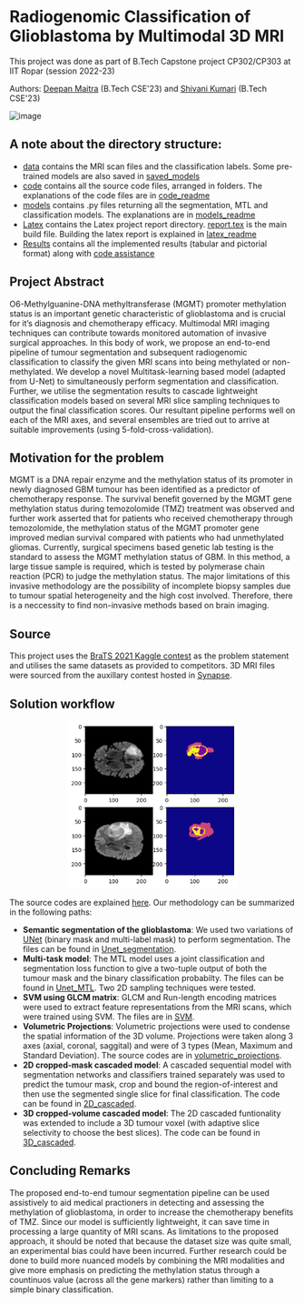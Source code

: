 # Radiogenomic Classification of Glioblastoma by Multimodal 3D MRI

This project was done as part of B.Tech Capstone project CP302/CP303 at IIT Ropar (session 2022-23)

Authors: [Deepan Maitra](https://www.linkedin.com/in/deepan-maitra-71810b1b4/) (B.Tech CSE'23) and [Shivani Kumari](https://www.linkedin.com/in/shivani-kumari-577392193/) (B.Tech CSE'23)

![image](https://user-images.githubusercontent.com/80473384/237059446-9f478666-d6b0-4ab4-9b78-8ec1082192ac.png)


## A note about the directory structure:
- [data](data) contains the MRI scan files and the classification labels. Some pre-trained models are also saved in [saved_models](data/saved_models)
- [code](code) contains all the source code files, arranged in folders. The explanations of the code files are in [code_readme](code/README.md)
- [models](models) contains .py files returning all the segmentation, MTL and classification models. The explanations are in [models_readme](models/README.md)
- [Latex](latex_report_files) contains the Latex project report directory. [report.tex](latex_report_files/report.tex) is the main build file. Building the latex report is explained in [latex_readme](latex_report_files/README.md)
- [Results](results) contains all the implemented results (tabular and pictorial format) along with [code assistance](results/README.md)


## Project Abstract
O6-Methylguanine-DNA methyltransferase (MGMT) promoter methylation
status is an important genetic characteristic of glioblastoma and
is crucial for it’s diagnosis and chemotherapy efficacy. Multimodal
MRI imaging techniques can contribute towards monitored automation
of invasive surgical approaches. In this body of work, we propose
an end-to-end pipeline of tumour segmentation and subsequent radiogenomic
classification to classify the given MRI scans into being
methylated or non-methylated. We develop a novel Multitask-learning
based model (adapted from U-Net) to simultaneously perform segmentation
and classification. Further, we utilise the segmentation
results to cascade lightweight classification models based on several
MRI slice sampling techniques to output the final classification scores.
Our resultant pipeline performs well on each of the MRI axes, and several
ensembles are tried out to arrive at suitable improvements (using 5-fold-cross-validation).


## Motivation for the problem

MGMT is a DNA repair enzyme and the methylation status of its
promoter in newly diagnosed GBM tumour has been identified as a predictor
of chemotherapy response. The survival benefit governed
by the MGMT gene methylation status during temozolomide (TMZ) treatment
was observed and further work asserted that for patients
who received chemotherapy through temozolomide, the methylation status of
the MGMT promoter gene improved median survival compared with patients
who had unmethylated gliomas. Currently, surgical specimens based genetic lab testing is the standard to
assess the MGMT methylation status of GBM. In this method, a large tissue sample is required, which is tested by polymerase chain reaction (PCR) to judge
the methylation status. The major limitations of this invasive
methodology are the possibility of incomplete biopsy samples due to tumour
spatial heterogeneity and the high cost involved. Therefore, there is a neccessity to find non-invasive methods based
on brain imaging. 

## Source
This project uses the [BraTS 2021 Kaggle contest](https://www.kaggle.com/c/rsna-miccai-brain-tumor-radiogenomic-classification/overview/description) as the problem statement and utilises the same datasets as provided to competitors. 3D MRI files were sourced from the auxillary contest hosted in [Synapse](https://www.synapse.org/#!Synapse:syn27046444/wiki/616571). 


## Solution workflow

<p align="center">
    <img width="300" src="latex_report_files/report_images/methylated.png">
</p>

The source codes are explained [here](code/README.md). Our methodology can be summarized in the following paths:
- **Semantic segmentation of the glioblastoma**: We used two variations of [UNet](models/Unet.py) (binary mask and multi-label mask) to perform segmentation. The files can be found in [Unet_segmentation](code/Unet_segmentation).
- **Multi-task model**: The MTL model uses a joint classification and segmentation loss function to give a two-tuple output of both the tumour mask and the binary classification probabilty. The files can be found in [Unet_MTL](code/UNet_MTL). Two 2D sampling techniques were tested.
- **SVM using GLCM matrix**: GLCM and Run-length encoding matrices were used to extract feature representations from the MRI scans, which were trained using SVM. The files are in [SVM](code/GLCM_SVM). 
- **Volumetric Projections**: Volumetric projections were used to condense the spatial information of the 3D volume. Projections were taken along 3 axes (axial, coronal, saggital) and were of 3 types (Mean, Maximum and Standard Deviation). The source codes are in [volumetric_projections](code/volumetric_projections_classification).
- **2D cropped-mask cascaded model**: A cascaded sequential model with segmentation networks and classifiers trained separately was used to predict the tumour mask, crop and bound the region-of-interest and then use the segmented single slice for final classification. The code can be found in [2D_cascaded](code/2D_cropped_cascaded).
-  **3D cropped-volume cascaded model**: The 2D cascaded funtionality was extended to include a 3D tumour voxel (with adaptive slice selectivity to choose the best slices). The code can be found in [3D_cascaded](code/3D_cropped_cascaded).

## Concluding Remarks

The proposed end-to-end tumour segmentation pipeline can be used assistively
to aid medical practioners in detecting and assessing the methylation of glioblastoma,
in order to increase the chemotherapy benefits of TMZ. Since our model
is sufficiently lightweight, it can save time in processing a large quantity of MRI
scans. As limitations to the proposed approach, it should be noted that because
the dataset size was quite small, an experimental bias could have been incurred.
Further research could be done to build more nuanced models by combining the
MRI modalities and give more emphasis on predicting the methylation status
through a countinuos value (across all the gene markers) rather than limiting to
a simple binary classification.

